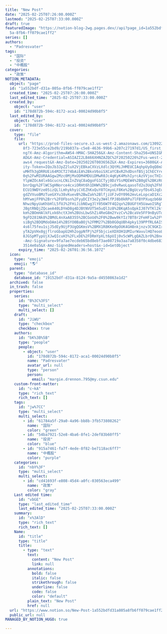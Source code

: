 ```yaml
---
title: "New Post"
date: "2025-02-25T07:26:00.000Z"
lastmod: "2025-02-25T07:33:00.000Z"
draft: true
featuredImage: "https://notion-blog-2wg.pages.dev//api?page_id=1a552bdf-d31a-80\
  5a-8fb6-ff079cae1ff2"
series: []
authors:
  - "Padresvater"
tags:
  - "国际"
  - "投资"
  - "中概股"
categories:
  - "政策"
NOTION_METADATA:
  object: "page"
  id: "1a552bdf-d31a-805a-8fb6-ff079cae1ff2"
  created_time: "2025-02-25T07:26:00.000Z"
  last_edited_time: "2025-02-25T07:33:00.000Z"
  created_by:
    object: "user"
    id: "178d872b-594c-8172-aca1-00024d90b8f5"
  last_edited_by:
    object: "user"
    id: "178d872b-594c-8172-aca1-00024d90b8f5"
  cover:
    type: "file"
    file:
      url: "https://prod-files-secure.s3.us-west-2.amazonaws.com/13092284-c907-49d0-a\
        8f3-723e55ce2bd9/219b037a-c5e8-4636-99b6-a207c27197d1/US_first_invest.p\
        ng?X-Amz-Algorithm=AWS4-HMAC-SHA256&X-Amz-Content-Sha256=UNSIGNED-PAYLO\
        AD&X-Amz-Credential=ASIAZI2LB466XHNZAZQC%2F20250226%2Fus-west-2%2Fs3%2F\
        aws4_request&X-Amz-Date=20250226T003656Z&X-Amz-Expires=3600&X-Amz-Secur\
        ity-Token=IQoJb3JpZ2luX2VjEBkaCXVzLXdlc3QtMiJHMEUCIAqhpUyOqQ8mXFCehpGsx\
        uMHTh3gDRRUEi64M3CT274bAiEA%2BkxV6oiSXCaYCBxR2hdDsnfBSj1ChECYre0LQKxUog\
        0q%2FwMIURAAGgw2Mzc0MjMxODM4MDUiDMwR0Jc4qKyK4MshIyrcAzVVjocTHIrVv0uJhGL\
        YlpWZOcA4lx6GcucnLCNiInZVqC8aQgoFG1CTyj0DzYSsMQEW4%2B0gE%2BKzRC%2FjqzG7\
        bnrQqp%2FlWCSgHNorce4cxiORHt6h1DHW%2B9cjx0vRwoLqasoTd2u3Uq%2FhhtF05oYwr\
        ECU19WDYze05izQLlLmhykhyiCVEZhKxQuY8TCmyoLF8Ke%2BgUcvyfDs4SJqEu67XT60nd\
        gdZVVuoBMzTueGXYu38vKuevB%2BwZak%2BlfjiUFJvOY0962mvLeLopcaD1Xc2apgpAxKn\
        hMYwmjFP8%2Brr%2FOFbsn%2FyyDCIY3e2y3W4lfPJ8b0kRPu7lFBYPXuqzb66H9I6feWpP\
        NhwzNpyUaKhbHlL5fUJ%2FHiJibNEwg3lY056W7F4Q2qx%2BUGFtH5UawoISRgTAScJs8QL\
        JBgtRNQjZQcaeA40LDYmD8g4DJBtNVUT5m5uQl3z8%2BKqA5sQpkIJ07VTKl2kfj9dUiU3P\
        km%2BOmHAlkFLxk6hctXJm%2BUsLbwShZi4ReG8m2YvzCv%2BcaVe5FF9nByUTqIcNgxeEi\
        9gFD281Nk8%2BMdL4nXaA8355%2BCGoUd%2F0%2Bww9kYIz7BT8r2FeHF1w%2F%2BZ9dyQo\
        siBg%2BDQMdoDAm14%2BSYO0BaBOj%2FMM27%2Bb0GOqUBh4pky139PPfRL6AIS9%2BlbM9\
        4s6l75feu1sjJ5dEy9UjP3UgQGKmsV%2BMX1R8KKe0pOUK4GH8nkjnzv3C9GKIxRpweDSYn\
        yTA2pVHx8gjflroGbapU2Hh2ogpNfPj%2F5bjcieXDXOH1UMIurWavulHQ7eooL%2B7%2BK\
        8JGSpMTypUjXJwQIcuH3%2FLxDE%2FDRmYpXLt6pUIj0v5cWPLgQAZLbrO%2BnewZtRSV&X\
        -Amz-Signature=9fa7ae7ecdeb65bd8ebf3ae08719a3aa7a8358f0c4dbe68359500342\
        3514e0a5&X-Amz-SignedHeaders=host&x-id=GetObject"
      expiry_time: "2025-02-26T01:36:56.107Z"
  icon:
    type: "emoji"
    emoji: "🌎"
  parent:
    type: "database_id"
    database_id: "19152bdf-d31a-8124-9a5a-d4550863a1d2"
  archived: false
  in_trash: false
  properties:
    series:
      id: "B%3C%3FS"
      type: "multi_select"
      multi_select: []
    draft:
      id: "JiWU"
      type: "checkbox"
      checkbox: true
    authors:
      id: "bK%3B%5B"
      type: "people"
      people:
        - object: "user"
          id: "178d872b-594c-8172-aca1-00024d90b8f5"
          name: "Padresvater"
          avatar_url: null
          type: "person"
          person:
            email: "margie.drennon.795@my.csun.edu"
    custom-front-matter:
      id: "c~kA"
      type: "rich_text"
      rich_text: []
    tags:
      id: "jw%7CC"
      type: "multi_select"
      multi_select:
        - id: "61784a5f-29a0-4a96-bb8b-3fb573808262"
          name: "国际"
          color: "green"
        - id: "54ba7921-52e8-4ba6-8fe1-2def83b60ff5"
          name: "投资"
          color: "blue"
        - id: "915a7461-fa7f-4ede-8f82-be7118ac6ff7"
          name: "中概股"
          color: "purple"
    categories:
      id: "nbY%3F"
      type: "multi_select"
      multi_select:
        - id: "cd41693f-e808-45d4-a0fc-030563eca499"
          name: "政策"
          color: "gray"
    Last edited time:
      id: "vbGE"
      type: "last_edited_time"
      last_edited_time: "2025-02-25T07:33:00.000Z"
    summary:
      id: "x%3AlD"
      type: "rich_text"
      rich_text: []
    Name:
      id: "title"
      type: "title"
      title:
        - type: "text"
          text:
            content: "New Post"
            link: null
          annotations:
            bold: false
            italic: false
            strikethrough: false
            underline: false
            code: false
            color: "default"
          plain_text: "New Post"
          href: null
  url: "https://www.notion.so/New-Post-1a552bdfd31a805a8fb6ff079cae1ff2"
  public_url: null
MANAGED_BY_NOTION_HUGO: true

---
```


